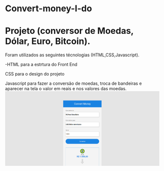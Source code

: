 # Convert-money-I-do


<h1>Projeto (conversor de Moedas, Dólar, Euro, Bitcoin).</h2>


<p>Foram utilizados as seguintes técnologias (HTML,CSS,Javascript).
<p>-HTML para a estrtura do Front End</p>
<p>CSS para o design do projeto</p>
<p>Javascript para fazer a conversão de moedas, troca de bandeiras e aparecer na tela o valor em reais e nos valores das moedas.
  
  
  
  

<img src="https://github.com/Johnrosa59/Convert-money-I-do/blob/master/img/readme.png" alt="Converor-de-moedas">

